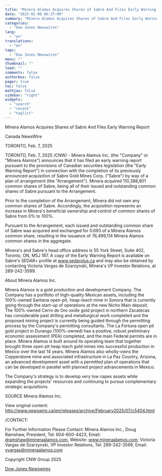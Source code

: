 ```yaml
---
title: "Minera Alamos Acquires Shares of Sabre And Files Early Warning Report"
date: "2025-02-08 06:37:00"
summary: "Minera Alamos Acquires Shares of Sabre And Files Early Warning ReportCanada NewsWireTORONTO, Feb. 7, 2025TORONTO, Feb. 7, 2025 /CNW/ - Minera Alamos Inc. (the \"Company\" or \"Minera Alamos\") announces that it has filed an early warning report pursuant to the provisions of Canadian securities legislation (the \"Early Warning Report\") in..."
categories:
  - "Dow Jones Newswires"
lang:
  - "en"
translations:
  - "en"
tags:
  - "Dow Jones Newswires"
menu: ""
thumbnail: ""
lead: ""
comments: false
authorbox: false
pager: true
toc: false
mathjax: false
sidebar: "right"
widgets:
  - "search"
  - "recent"
  - "taglist"
---
```


Minera Alamos Acquires Shares of Sabre And Files Early Warning Report

Canada NewsWire

TORONTO, Feb. 7, 2025

TORONTO, Feb. 7, 2025 /CNW/ - Minera Alamos Inc. (the "Company" or "Minera Alamos") announces that it has filed an early warning report pursuant to the provisions of Canadian securities legislation (the "Early Warning Report") in connection with the completion of its previously announced acquisition of Sabre Gold Mines Corp. ("Sabre") by way of a plan of arrangement (the "Arrangement"). Minera acquired 110,388,801 common shares of Sabre, being all of their issued and outstanding common shares of Sabre pursuant to the Arrangement.

Prior to the completion of the Arrangement, Minera did not own any common shares of Sabre. Accordingly, the acquisition represents an increase in Minera's beneficial ownership and control of common shares of Sabre from 0% to 100%.

Pursuant to the Arrangement, each issued and outstanding common share of Sabre was acquired and exchanged for 0.693 of a Minera Alamos common share, resulting in the issuance of 76,499,114 Minera Alamos common shares in the aggregate.

Minera's and Sabre's head office address is 55 York Street, Suite 402, Toronto, ON, M5J 1R7. A copy of the Early Warning Report is available on Sabre's SEDAR+ profile at www.sedarplus.ca and may also be obtained by contacting Victoria Vargas de Szarzynski, Minera's VP Investor Relations, at 289-242-3599.

About Minera Alamos Inc.

Minera Alamos is a gold production and development Company. The Company has a portfolio of high-quality Mexican assets, including the 100%-owned Santana open-pit, heap-leach mine in Sonora that is currently going through the start-up of operations at the new Nicho Main deposit. The 100%-owned Cerro de Oro oxide gold project in northern Zacatecas has considerable past drilling and metallurgical work completed and the proposed mining project is currently being guided through the permitting process by the Company's permitting consultants. The La Fortuna open pit gold project in Durango (100%-owned) has a positive, robust preliminary economic assessment (PEA) completed, and the main Federal permits are in place. Minera Alamos is built around its operating team that together brought three open pit heap leach gold mines into successful production in Mexico over the last 14 years. Minera Alamos also wholly-owns the Copperstone mine and associated infrastructure in La Paz Country, Arizona, an advanced development asset with a permitted plan of operations that can be developed in parallel with planned project advancements in Mexico.

The Company's strategy is to develop very low capex assets while expanding the projects' resources and continuing to pursue complementary strategic acquisitions.

SOURCE Minera Alamos Inc.

View original content: http://www.newswire.ca/en/releases/archive/February2025/07/c5404.html

/CONTACT:

For Further Information Please Contact: Minera Alamos Inc., Doug Ramshaw, President, Tel: 604-600-4423, Email: dramshaw@mineraalamos.com, Website: www.mineraalamos.com; Victoria Vargas de Szarzynski, VP Investor Relations, Tel: 289-242-3599, Email: vvargas@mineraalamos.com

Copyright CNW Group 2025

[Dow Jones Newswires](https://www.tradingview.com/news/DJN_DN20250207011279:0/)
